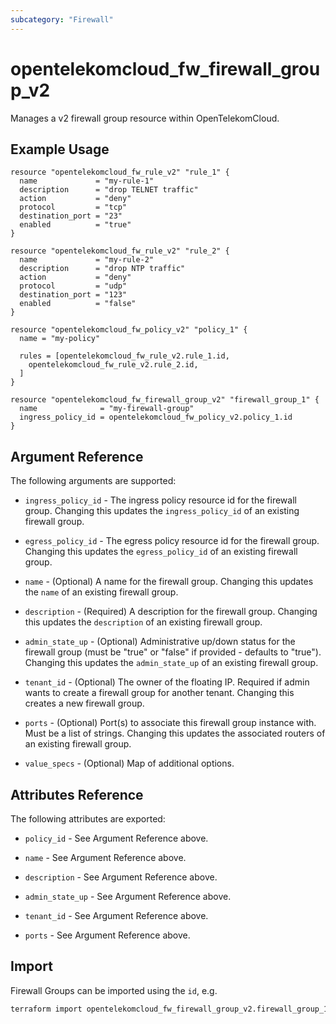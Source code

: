 ```yaml
---
subcategory: "Firewall"
---
```


# opentelekomcloud_fw_firewall_group_v2

Manages a v2 firewall group resource within OpenTelekomCloud.

## Example Usage

```hcl
resource "opentelekomcloud_fw_rule_v2" "rule_1" {
  name             = "my-rule-1"
  description      = "drop TELNET traffic"
  action           = "deny"
  protocol         = "tcp"
  destination_port = "23"
  enabled          = "true"
}

resource "opentelekomcloud_fw_rule_v2" "rule_2" {
  name             = "my-rule-2"
  description      = "drop NTP traffic"
  action           = "deny"
  protocol         = "udp"
  destination_port = "123"
  enabled          = "false"
}

resource "opentelekomcloud_fw_policy_v2" "policy_1" {
  name = "my-policy"

  rules = [opentelekomcloud_fw_rule_v2.rule_1.id,
    opentelekomcloud_fw_rule_v2.rule_2.id,
  ]
}

resource "opentelekomcloud_fw_firewall_group_v2" "firewall_group_1" {
  name              = "my-firewall-group"
  ingress_policy_id = opentelekomcloud_fw_policy_v2.policy_1.id
}
```

## Argument Reference

The following arguments are supported:

* `ingress_policy_id` - The ingress policy resource id for the firewall group. Changing
  this updates the `ingress_policy_id` of an existing firewall group.

* `egress_policy_id` - The egress policy resource id for the firewall group. Changing
  this updates the `egress_policy_id` of an existing firewall group.

* `name` - (Optional) A name for the firewall group. Changing this
  updates the `name` of an existing firewall group.

* `description` - (Required) A description for the firewall group. Changing this
  updates the `description` of an existing firewall group.

* `admin_state_up` - (Optional) Administrative up/down status for the firewall group
  (must be "true" or "false" if provided - defaults to "true").
  Changing this updates the `admin_state_up` of an existing firewall group.

* `tenant_id` - (Optional) The owner of the floating IP. Required if admin wants
  to create a firewall group for another tenant. Changing this creates a new
  firewall group.

* `ports` - (Optional) Port(s) to associate this firewall group instance
  with. Must be a list of strings. Changing this updates the associated routers
  of an existing firewall group.

* `value_specs` - (Optional) Map of additional options.

## Attributes Reference

The following attributes are exported:

* `policy_id` - See Argument Reference above.

* `name` - See Argument Reference above.

* `description` - See Argument Reference above.

* `admin_state_up` - See Argument Reference above.

* `tenant_id` - See Argument Reference above.

* `ports` - See Argument Reference above.

## Import

Firewall Groups can be imported using the `id`, e.g.

```sh
terraform import opentelekomcloud_fw_firewall_group_v2.firewall_group_1 c9e39fb2-ce20-46c8-a964-25f3898c7a97
```
